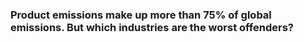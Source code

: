 ### Product emissions make up more than 75% of global emissions. But which industries are the worst offenders?

